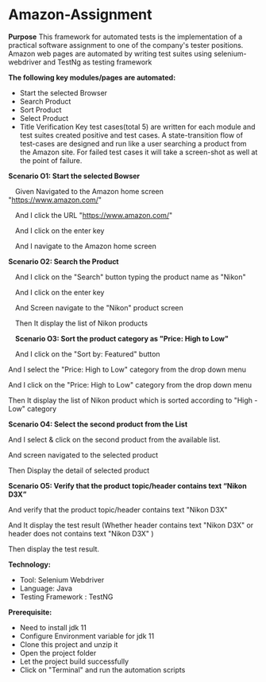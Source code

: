 # Amazon-Assignment
**Purpose**
This framework for automated tests is the implementation of a practical software assignment to one of the company's tester positions.
Amazon web pages are automated by writing test suites using selenium-webdriver and TestNg as testing framework

**The following key modules/pages are automated:**
- Start the selected Browser
- Search Product
- Sort Product 
- Select Product
- Title Verification
Key test cases(total 5) are written for each module and test suites created positive and test cases.
A state-transition flow of test-cases are designed and run like a user searching a product from the Amazon site.
For failed test cases it will take a screen-shot as well at the point of failure.

**Scenario O1: Start the selected Bowser**

  Given Navigated to the Amazon home screen "https://www.amazon.com/"

  And I click the URL "https://www.amazon.com/"

  And I click on the enter key

  And I navigate to the Amazon home screen

**Scenario O2: Search the Product**

  And I click on the "Search" button typing the product name as "Nikon"

  And I click on the enter key

  And Screen navigate to the "Nikon" product screen

  Then It display the list of Nikon products

  **Scenario O3: Sort the product category as "Price: High to Low"**

  And I click on the "Sort by: Featured" button
  
  And I select the "Price: High to Low" category from the drop down menu
  
  And I click on the "Price: High to Low" category from the drop down menu
  
  Then It display the list of Nikon product which is sorted according to "High - Low" category 
  
  **Scenario O4: Select the second product from the List**
  
  And I select & click on the second product from the available list.
  
  And screen navigated to the selected product
  
  Then Display the detail of selected product
  
  **Scenario O5: Verify that the product topic/header contains text “Nikon D3X”**
 
  And verify that the product topic/header contains text "Nikon D3X"
  
  And It display the test result (Whether header contains text "Nikon D3X" or header does not contains text "Nikon D3X" )

  Then display the test result.
  
**Technology:**
- Tool: Selenium Webdriver
- Language: Java
- Testing Framework : TestNG

**Prerequisite:**
- Need to install jdk 11
- Configure Environment variable for jdk 11
- Clone this project and unzip it
- Open the project folder
- Let the project build successfully
- Click on "Terminal" and run the automation scripts
